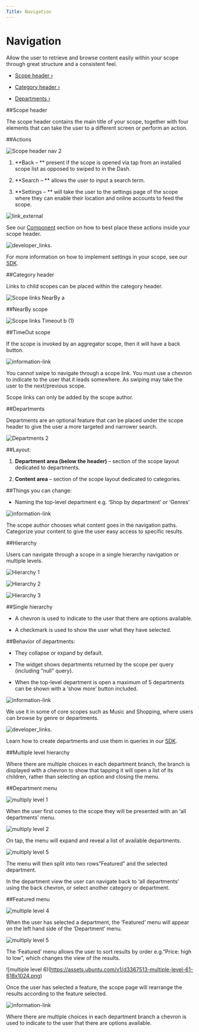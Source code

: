 ```yaml
---
Title: Navigation
---
```


# Navigation

Allow the user to retrieve and browse content easily within your scope through great structure and a consistent feel.

-  [Scope header ›](#scope-header)

-  [Category header ›](#category-header)

-  [Departments ›](#departments)

##Scope header

The scope header contains the main title of your scope, together with four elements that can take the user to a different screen or perform an action.

##Actions

![Scope header nav 2](https://assets.ubuntu.com/v1/4008e9d9-Scope-header-nav-2-1024x179.png)

1. **Back – ** present if the scope is opened via tap from an installed scope list as opposed to swiped to in the Dash.

2. **Search – ** allows the user to input a search term.

3. **Settings – ** will take the user to the settings page of the scope where they can enable their location and online accounts to feed the scope.

![link_external](https://assets.ubuntu.com/v1/9e8b37dd-link_external.png)

See our  [Component](components.md) section on how to best place these actions inside your scope header.

![developer_links.](https://assets.ubuntu.com/v1/0d9d7281-developer_links..png)

For more information on how to implement settings in your scope, see our  [SDK](https://developer.ubuntu.com/en/scopes/design/tutorials/adding-settings-to-your-scope/).

##Category header

Links to child scopes can be placed within the category header.

![Scope links NearBy a](https://assets.ubuntu.com/v1/79432557-Scope-links-NearBy-a2-618x1024.png)

##NearBy scope

![Scope links Timeout b (1)](https://assets.ubuntu.com/v1/02a07bd1-Scope-links-Timeout-b-1-618x1024.png)

##TimeOut scope

If the scope is invoked by an aggregator scope, then it will have a back button.

![information-link](https://assets.ubuntu.com/v1/7024ba0f-information-link.png)

You cannot swipe to navigate through a scope link. You must use a chevron to indicate to the user that it leads somewhere. As swiping may take the user to the next/previous scope.

Scope links can only be added by the scope author.

##Departments

Departments are an optional feature that can be placed under the scope header to give the user a more targeted and narrower search.

![Departments 2](https://assets.ubuntu.com/v1/0f76e6d1-Departments-21-1024x751.png)

##Layout:

1. **Department area (below the header)** – section of the scope layout dedicated to departments.

2. **Content area** – section of the scope layout dedicated to categories.

##Things you can change:

- Naming the top-level department e.g. ‘Shop by department’ or ‘Genres’

![information-link](https://assets.ubuntu.com/v1/7024ba0f-information-link.png)

The scope author chooses what content goes in the navigation paths. Categorize your content to give the user easy access to specific results.

##Hierarchy

Users can navigate through a scope in a single hierarchy navigation or multiple levels.

![Hierarchy 1](https://assets.ubuntu.com/v1/3b0eb504-Hierarchy-13-618x1024.png)

![Hierarchy 2](https://assets.ubuntu.com/v1/6a4c92d1-Hierarchy-22-618x1024.png)

![Hierarchy 3](https://assets.ubuntu.com/v1/b3b11c0d-Hierarchy-32-618x1024.png)

##Single hierarchy

- A chevron is used to indicate to the user that there are options available.

- A checkmark is used to show the user what they have selected.

##Behavior of departments:

- They collapse or expand by default.

- The widget shows departments returned by the scope per query (including “null” query).

- When the top-level department is open a maximum of 5 departments can be shown with a ‘show more’ button included.

![information-link](https://assets.ubuntu.com/v1/7024ba0f-information-link.png)

We use it in some of core scopes such as Music and Shopping, where users can browse by genre or departments.

![developer_links.](https://assets.ubuntu.com/v1/0d9d7281-developer_links..png)

Learn how to create departments and use them in queries in our  [SDK](https://developer.ubuntu.com/en/scopes/design/tutorials/adding-departments-to-your-scope/).

##Multiple level hierarchy

Where there are multiple choices in each department branch, the branch is displayed with a chevron to show that tapping it will open a list of its children, rather than selecting an option and closing the menu.

##Department menu

![multiply level 1](https://assets.ubuntu.com/v1/98605bd3-multiply-level-12-618x1024.png)

When the user first comes to the scope they will be presented with an ‘all departments’ menu.

![multiply level 2](https://assets.ubuntu.com/v1/726cf267-multiply-level-22-618x1024.png)

On tap, the menu will expand and reveal a list of available departments.

![multiply level 5](https://assets.ubuntu.com/v1/45d43336-multiply-level-51-618x1024.png)

The menu will then split into two rows”Featured” and the selected department.

In the department view the user can navigate back to ‘all departments’ using the back chevron, or select another category or department.

##Featured menu

![multiple level 4](https://assets.ubuntu.com/v1/e78d262c-multiple-level-41-618x1024.png)

When the user has selected a department, the ‘Featured’ menu will appear on the left hand side of the ‘Department’ menu.

![multiply level 5](https://assets.ubuntu.com/v1/45d43336-multiply-level-52-618x1024.png)

The ‘Featured’ menu allows the user to sort results by order e.g.”Price: high to low”, which changes the view of the results.

![multiple level 6)(https://assets.ubuntu.com/v1/d3367513-multiple-level-61-618x1024.png)

Once the user has selected a feature, the scope page will rearrange the results according to the feature selected.

![information-link](https://assets.ubuntu.com/v1/7024ba0f-information-link.png)

Where there are multiple choices in each department branch a chevron is used to indicate to the user that there are options available.

